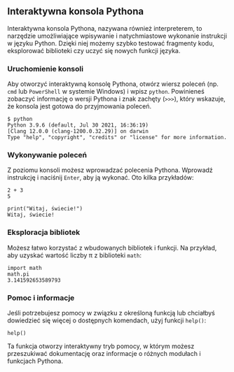 ## Interaktywna konsola Pythona

Interaktywna konsola Pythona, nazywana również interpreterem, to narzędzie umożliwiające wpisywanie i natychmiastowe wykonanie instrukcji w języku Python. Dzięki niej możemy szybko testować fragmenty kodu, eksplorować biblioteki czy uczyć się nowych funkcji języka.

### Uruchomienie konsoli

Aby otworzyć interaktywną konsolę Pythona, otwórz wiersz poleceń (np. `cmd` lub `PowerShell` w systemie Windows) i wpisz `python`. Powinieneś zobaczyć informację o wersji Pythona i znak zachęty (`>>>`), który wskazuje, że konsola jest gotowa do przyjmowania poleceń.

```
$ python
Python 3.9.6 (default, Jul 30 2021, 16:36:19)
[Clang 12.0.0 (clang-1200.0.32.29)] on darwin
Type "help", "copyright", "credits" or "license" for more information.
```

### Wykonywanie poleceń

Z poziomu konsoli możesz wprowadzać polecenia Pythona. Wprowadź instrukcję i naciśnij `Enter`, aby ją wykonać. Oto kilka przykładów:

```
2 + 3
5

print("Witaj, świecie!")
Witaj, świecie!
```

### Eksploracja bibliotek

Możesz łatwo korzystać z wbudowanych bibliotek i funkcji. Na przykład, aby uzyskać wartość liczby π z biblioteki `math`:

```
import math
math.pi
3.141592653589793
```

### Pomoc i informacje

Jeśli potrzebujesz pomocy w związku z określoną funkcją lub chciałbyś dowiedzieć się więcej o dostępnych komendach, użyj funkcji `help()`:

```
help()
```

Ta funkcja otworzy interaktywny tryb pomocy, w którym możesz przeszukiwać dokumentację oraz informacje o różnych modułach i funkcjach Pythona.
